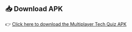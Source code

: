 ## 📥 Download APK

👉 [Click here to download the Multiplayer Tech Quiz APK](https://github.com/Naveenk4-bit/Multiplayer_Tech_Quizz/releases/download/v1.0/app-release.apk)
